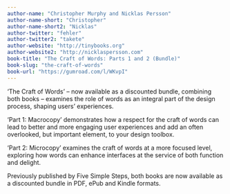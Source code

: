 ```yaml
---
author-name: "Christopher Murphy and Nicklas Persson"
author-name-short: "Christopher"
author-name-short2: "Nicklas"
author-twitter: "fehler"
author-twitter2: "takete"
author-website: "http://tinybooks.org"
author-website2: "http://nicklaspersson.com"
book-title: "The Craft of Words: Parts 1 and 2 (Bundle)"
book-slug: "the-craft-of-words"
book-url: "https://gumroad.com/l/WKvpI"
---
```


‘The Craft of Words’ – now available as a discounted bundle, combining both books – examines the role of words as an integral part of the design process, shaping users’ experiences.

‘Part 1: Macrocopy’ demonstrates how a respect for the craft of words can lead to better and more engaging user experiences and add an often overlooked, but important element, to your design toolbox.

‘Part 2: Microcopy’ examines the craft of words at a more focused level, exploring how words can enhance interfaces at the service of both function and delight.

Previously published by Five Simple Steps, both books are now available as a discounted bundle in PDF, ePub and Kindle formats.
